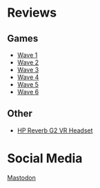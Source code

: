 <title>Nathan Shively-Sanders</title>

# Reviews

## Games

- [Wave 1](reviews-wave-1.html)
- [Wave 2](reviews-wave-2.html)
- [Wave 3](reviews-wave-3.html)
- [Wave 4](reviews-wave-4.html)
- [Wave 5](reviews-wave-5.html)
- [Wave 6](reviews-wave-6.html)

## Other

- [HP Reverb G2 VR Headset](hp-reverb-vr.html)

# Social Media 
<a rel="me" href="https://fosstodon.org/@shivelysanders">Mastodon</a>